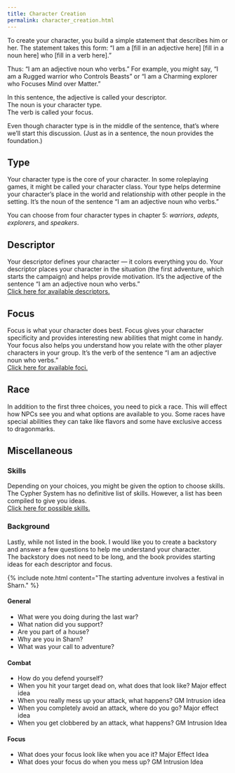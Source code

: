 ```yaml
---
title: Character Creation
permalink: character_creation.html
---
```


To create your character, you build a simple statement that describes him or her. The statement takes this form: “I am a [fill in an adjective here] [fill in a noun here] who [fill in a verb here].”

Thus: “I am an adjective noun who verbs.” For example, you might say, “I am a Rugged warrior who Controls Beasts” or “I am a Charming explorer who Focuses Mind over Matter.”

In this sentence, the adjective is called your descriptor.  
The noun is your character type.  
The verb is called your focus.  

Even though character type is in the middle of the sentence, that’s where we’ll start this discussion. (Just as in a sentence, the noun provides the foundation.)

## Type
Your character type is the core of your character. In some roleplaying games, it might be called your character class. Your type helps determine your character’s place in the world and relationship with other people in the setting. It’s the noun of the sentence “I am an adjective noun who verbs.”

You can choose from four character types in chapter 5: _warriors_, _adepts_, _explorers_, and _speakers_.

## Descriptor
Your descriptor defines your character — it colors everything you do. Your descriptor places your character in the situation (the first adventure, which starts the campaign) and helps provide motivation. It’s the adjective of the sentence “I am an adjective
noun who verbs.”  
[Click here for available descriptors.](list_of_descriptors.html)

## Focus
Focus is what your character does best. Focus gives your character specificity and provides interesting new abilities that might come in handy. Your focus also helps you understand how you relate with the other player characters in your group. It’s the verb of the sentence “I am an adjective noun who verbs.”  
[Click here for available foci.](list_of_foci.html)

## Race
In addition to the first three choices, you need to pick a race. This will effect how NPCs see you and what options are available to you. Some races have special abilities they can take like flavors and some have exclusive access to dragonmarks.

## Miscellaneous

### Skills
Depending on your choices, you might be given the option to choose skills. The Cypher System has no definitive list of skills. However, a list has been compiled to give you ideas.  
[Click here for possible skills.](list_of_foci.html)

### Background
Lastly, while not listed in the book. I would like you to create a backstory and answer a few questions to help me understand your character.  
The backstory does not need to be long, and the book provides starting ideas for each descriptor and focus.

{% include note.html content="The starting adventure involves a festival in Sharn." %}

#### General
- What were you doing during the last war?
- What nation did you support?
- Are you part of a house?
- Why are you in Sharn?
- What was your call to adventure? 

#### Combat
- How do you defend yourself?
- When you hit your target dead on, what does that look like? Major effect idea
- When you really mess up your attack, what happens? GM Intrusion idea
- When you completely avoid an attack, where do you go? Major effect idea
- When you get clobbered by an attack, what happens? GM Intrusion Idea

#### Focus
- What does your focus look like when you ace it? Major Effect Idea
- What does your focus do when you mess up? GM Intrusion Idea